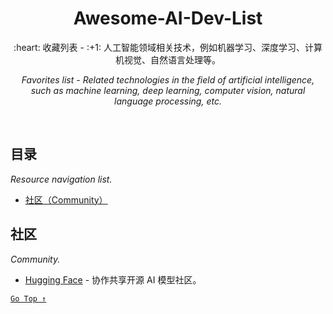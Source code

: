 <div align="center">
  <h1>Awesome-AI-Dev-List</h1>

  <p>:heart: 收藏列表 - :+1: 人工智能领域相关技术，例如机器学习、深度学习、计算机视觉、自然语言处理等。</p>
  <p><i>Favorites list - Related technologies in the field of artificial intelligence, such as machine learning, deep learning, computer vision, natural language processing, etc.</i></p>
</div>

<br />

## 目录

*Resource navigation list.*

- [社区（Community）](#社区)

## 社区

_Community._

- [Hugging Face](https://huggingface.co/) - 协作共享开源 AI 模型社区。

[`Go Top ↑`](#awesome-ai-dev-list)

